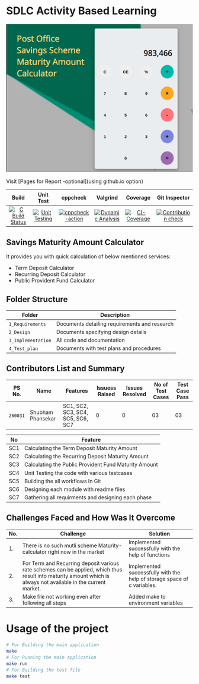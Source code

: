 # SDLC Activity Based Learning
![Banner](https://github.com/shubh-77/LnT_Mini_Project/blob/main/1_Requirements/banner1.png)

Visit [Pages for Report -optional](using github.io option)

|Build|Unit Test|cppcheck|Valgrind|Coverage|Git Inspector|
|:--:|:--:|:--:|:--:|:--:|:--:|
| [![C Build Status](https://github.com/shubh-77/260031_LTTS_C_ProjectEnhancement/actions/workflows/cbuild.yml/badge.svg)](https://github.com/shubh-77/260031_LTTS_C_ProjectEnhancement/actions/workflows/cbuild.yml) |[![Unit Testing](https://github.com/shubh-77/LnT_Mini_Project/actions/workflows/unitTesting.yml/badge.svg)](https://github.com/shubh-77/LnT_Mini_Project/actions/workflows/unitTesting.yml)|[![cppcheck-action](https://github.com/shubh-77/260031_LTTS_C_ProjectEnhancement/actions/workflows/cppcheck.yml/badge.svg)](https://github.com/shubh-77/260031_LTTS_C_ProjectEnhancement/actions/workflows/cppcheck.yml)|[![Dynamic Analysis](https://github.com/shubh-77/260031_LTTS_C_ProjectEnhancement/actions/workflows/dynamic_code_quality.yml/badge.svg)](https://github.com/shubh-77/260031_LTTS_C_ProjectEnhancement/actions/workflows/dynamic_code_quality.yml)|[![CI-Coverage](https://github.com/shubh-77/260031_LTTS_C_ProjectEnhancement/actions/workflows/coverage.yml/badge.svg)](https://github.com/shubh-77/260031_LTTS_C_ProjectEnhancement/actions/workflows/coverage.yml)|[![Contribution check](https://github.com/shubh-77/260031_LTTS_C_ProjectEnhancement/actions/workflows/gitinspector.yml/badge.svg)](https://github.com/shubh-77/260031_LTTS_C_ProjectEnhancement/actions/workflows/gitinspector.yml)|






## Savings Maturity Amount Calculator
It provides you with quick calculation of below mentioned services:

* Term Deposit Calculator
* Recurring Deposit Calculator
* Public Provident Fund Calculator







## Folder Structure
Folder             | Description
-------------------| -----------------------------------------
`1_Requirements`   | Documents detailing requirements and research
`2_Design`         | Documents specifying design details
`3_Implementation` | All code and documentation
`4_Test_plan`      | Documents with test plans and procedures









## Contributors List and Summary
PS No. |  Name   |    Features    | Issuess Raised |Issues Resolved|No of Test Cases|Test Case Pass
---------|-------------|----------------|----------------|---------------|-------------|--------------
`260031` | Shubham Phansekar  | SC1, SC2, SC3, SC4, SC5, SC6, SC7| 0   | 0  | 03   | 03     

| No |Feature  |
|--|--|
| SC1 |Calculating the Term Deposit Maturity Amount |
| SC2 |Calculating the Recurring Deposit Maturity Amount |
| SC3 |Calculating the Public Provident Fund Maturity Amount |
| SC4 |Unit Testing the code with various testcases |
| SC5 |Building the all workflows In Git |
| SC6 |Designing each module with readme files |
| SC7 |Gathering all requirments and designing each phase |



## Challenges Faced and How Was It Overcome
| No. | Challenge | Solution
|-----|-----------|--------
|1. | There is no such mutli scheme Maturity-calculator right now in the market | Implemented successfully with the help of functions
|2. | For Term and Recurring deposit various rate schemes can be applied, which thus result into maturity amount which is always not available in the current market.| Implemented successfully with the help of storage space of c variables. |
| 3. | Make file not working even after following all steps  | Added make to environment variables  |



# Usage of the project
```sh
# For Building the main application
make
# For Running the main application
make run
# For Building the test file
make test
```    
   


